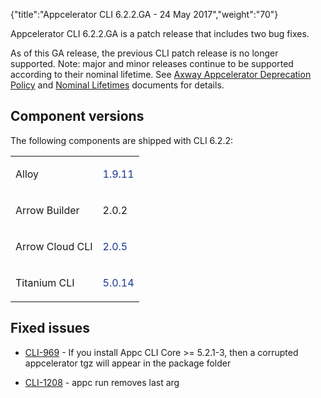 {"title":"Appcelerator CLI 6.2.2.GA - 24 May 2017","weight":"70"}

Appcelerator CLI 6.2.2.GA is a patch release that includes two bug fixes.

As of this GA release, the previous CLI patch release is no longer supported. Note: major and minor releases continue to be supported according to their nominal lifetime. See [Axway Appcelerator Deprecation Policy](/docs/appc/AMPLIFY_Appcelerator_Services_Overview/Axway_Appcelerator_Deprecation_Policy/) and [Nominal Lifetimes](/docs/appc/AMPLIFY_Appcelerator_Services_Overview/Axway_Appcelerator_Product_Lifecycle/#nominal-lifetimes) documents for details.

## Component versions

The following components are shipped with CLI 6.2.2:

<table class="confluenceTable"><thead class=" "></thead><tfoot class=" "></tfoot><tbody class=" "><tr><td class="confluenceTd" rowspan="1" colspan="1"><p>Alloy</p></td><td class="confluenceTd" rowspan="1" colspan="1"><p><span style="color: #183691;">1.9.11</span></p></td></tr><tr><td class="confluenceTd" rowspan="1" colspan="1"><p>Arrow Builder</p></td><td class="confluenceTd" rowspan="1" colspan="1"><p>2.0.2</p></td></tr><tr><td class="confluenceTd" rowspan="1" colspan="1"><p>Arrow Cloud CLI</p></td><td class="confluenceTd" rowspan="1" colspan="1"><p><span style="color: #183691;">2.0.5</span></p></td></tr><tr><td class="confluenceTd" rowspan="1" colspan="1"><p>Titanium CLI</p></td><td class="confluenceTd" rowspan="1" colspan="1"><p><span style="color: #183691;">5.0.14</span></p></td></tr></tbody></table>

## Fixed issues

* [CLI-969](https://jira.appcelerator.org/browse/CLI-969) - If you install Appc CLI Core >= 5.2.1-3, then a corrupted appcelerator tgz will appear in the package folder

* [CLI-1208](https://jira.appcelerator.org/browse/CLI-1208) - appc run removes last arg
